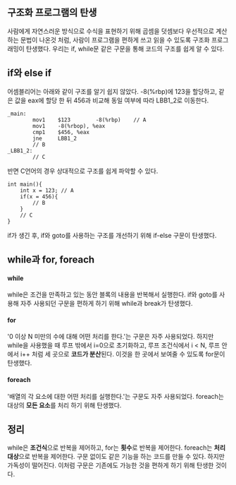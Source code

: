## 구조화 프로그램의 탄생
사람에게 자연스러운 방식으로 수식을 표현하기 위해 곱셈을 덧셈보다 우선적으로 계산하는 문법이 나온것 처럼, 사람이 프로그램을 편하게 쓰고 읽을 수 있도록 구조화 프로그래밍이 탄생했다.
우리는 if, while문 같은 구문을 통해 코드의 구조를 쉽게 알 수 있다.

## if와 else if
어셈블리어는 아래와 같이 구조를 알기 쉽지 않았다.
-8(%rbp)에 123을 할당하고, 같은 값을 eax에 할당 한 뒤 456과 비교해 동일 여부에 따라 LBB1_2로 이동한다.
```
_main:
        mov1    $123        -8(%rbp)    // A
        mov1    -8(%rbop), %eax
        cmp1    $456, %eax
        jne     LBB1_2
        // B
_LBB1_2:
        // C
```
반면 C언어의 경우 상대적으로 구조를 쉽게 파악할 수 있다.
```
int main(){
    int x = 123; // A
    if(x = 456){
        // B
    }
    // C
}
```

if가 생긴 후, if와 goto를 사용하는 구조를 개선하기 위해 if-else 구문이 탄생했다.

## while과 for, foreach
#### while
while은 조건을 만족하고 있는 동안 블록의 내용을 반복해서 실행한다. if와 goto를 사용해 자주 사용되던 구문을 편하게 하기 위해 while과 break가 탄생했다.

#### for
'0 이상 N 미만의 수에 대해 어떤 처리를 한다.'는 구문은 자주 사용되었다. 하지만 while을 사용했을 때 루프 밖에서 i=0으로 초기화하고, 루프 조건식에서 i < N, 루프 안에서 i++ 처럼 세 곳으로 **코드가 분산**된다. 이것을 한 곳에서 보여줄 수 있도록 for문이 탄생했다.

#### foreach
'배열의 각 요소에 대한 어떤 처리를 실행한다.'는 구문도 자주 사용되었다. foreach는 대상의 **모든 요소**를 처리 하기 위해 탄생했다.

## 정리
while은 **조건식**으로 반복을 제어하고, for는 **횟수**로 반복을 제어한다. foreach는 **처리 대상**으로 반복을 제어한다.
구문 없이도 같은 기능을 하는 코드를 만들 수 있다. 하지만 가독성이 떨어진다. 이처럼 구문은 기존에도 가능한 것을 편하게 하기 위해 탄생한 것이다.